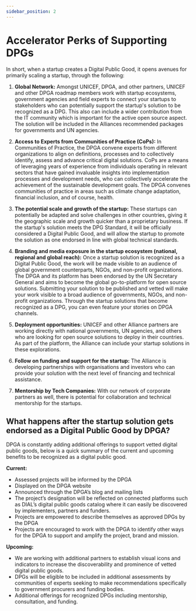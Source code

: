 ```yaml
---
sidebar_position: 2
---
```


# Accelerator Perks of Supporting DPGs

In short, when a startup creates a Digital Public Good, it opens avenues for primarily scaling a startup, through the following:

1. **Global Network:** Amongst UNICEF, DPGA, and other partners, UNICEF and other DPGA roadmap members work with startup ecosystems, government agencies and field experts to connect your startups to stakeholders who can potentially support the startup's solution to be recognized as a DPG.  This also can include a wider contribution from the IT community which is important for the active open source aspect. The solution will be included in the Alliances recommended packages for governments and UN agencies.  

2. **Access to Experts from Communities of Practice (CoPs):**  In Communities of Practice, the DPGA convene experts from different organizations to align on definitions, processes and to collectively identify, assess and advance critical digital solutions. CoPs are a means of leveraging years of experience from individuals operating in relevant sectors that have gained invaluable insights into implementation processes and development needs, who can collectively accelerate the achievement of the sustainable development goals. The DPGA convenes communities of practice in areas such as climate change adaptation, financial inclusion, and of course, health.

3. **The potential scale and growth of the startup:** These startups can potentially be adapted and solve challenges in other countries, giving it the geographic scale and growth quicker than a proprietary business. If the startup's solution meets the DPG Standard, it will be officially considered a Digital Public Good, and will allow the startup to promote the solution as one endorsed in line with global technical standards.  
4. **Branding and media exposure in the startup ecosystem (national, regional and global reach):** Once a startup solution is recognized as a Digital Public Good, the work will be made visible to an audience of global government counterparts, NGOs, and non-profit organizations.   The DPGA and its platform has been endorsed by the UN Secretary General and aims to become the global go-to-platform for open source solutions. Submitting your solution to be published and vetted will make your work visible to a broad audience of governments, NGOs, and non-profit organizations.  Through the startup solutions that become recognized as a DPG, you can even feature your stories on DPGA channels.
5. **Deployment opportunities:** UNICEF and other Alliance partners are working directly with national governments, UN agencies, and others who are looking for open source solutions to deploy in their countries. As part of the platform, the Alliance can include your startup solutions in these explorations.
6. **Follow on funding and support for the startup:** The Alliance is developing partnerships with organisations and investors who can provide your solution with the next level of financing and technical assistance.
7. **Mentorship by Tech Companies:** With our network of corporate partners as well, there is potential for collaboration and technical mentorship for the startups.

## What happens after the startup solution gets endorsed as a Digital Public Good by DPGA?
DPGA is constantly adding additional offerings to support vetted digital public goods, below is a quick summary of the current and upcoming benefits to be recognized as a digital public good.

**Current:**
* Assessed projects will be informed by the DPGA
* Displayed on the DPGA website 
* Announced through the DPGA’s blog and mailing lists
* The project’s designation will be reflected on connected platforms such as DIAL’s digital public goods catalog where it can easily be discovered by implementers, partners and funders. 
* Projects are empowered to describe themselves as approved DPGs by the DPGA 
* Projects are encouraged to work with the DPGA to identify other ways for the DPGA to support and amplify the project, brand and mission. 

**Upcoming:**
* We are working with additional partners to establish visual icons and indicators to increase the discoverability and prominence of vetted digital public goods. 
* DPGs will be eligible to be included in additional assessments by communities of experts seeking to make recommendations specifically to government procurers and funding bodies.
* Additional offerings for recognized DPGs including mentorship, consultation, and funding. 
